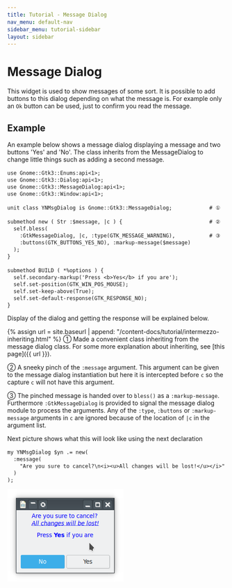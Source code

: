 ```yaml
---
title: Tutorial - Message Dialog
nav_menu: default-nav
sidebar_menu: tutorial-sidebar
layout: sidebar
---
```

# Message Dialog

This widget is used to show messages of some sort. It is possible to add buttons to this dialog depending on what the message is. For example only an `Ok` button can be used, just to confirm you read the message.

## Example

An example below shows a message dialog displaying a message and two buttons 'Yes' and 'No'. The class inherits from the MessageDialog to change little things such as adding a second message.
```
use Gnome::Gtk3::Enums:api<1>;
use Gnome::Gtk3::Dialog:api<1>;
use Gnome::Gtk3::MessageDialog:api<1>;
use Gnome::Gtk3::Window:api<1>;

unit class YNMsgDialog is Gnome::Gtk3::MessageDialog;            # ①

submethod new ( Str :$message, |c ) {                            # ②
  self.bless(
    :GtkMessageDialog, |c, :type(GTK_MESSAGE_WARNING),           # ③
    :buttons(GTK_BUTTONS_YES_NO), :markup-message($message)
  );
}

submethod BUILD ( *%options ) {
  self.secondary-markup('Press <b>Yes</b> if you are');
  self.set-position(GTK_WIN_POS_MOUSE);
  self.set-keep-above(True);
  self.set-default-response(GTK_RESPONSE_NO);
}
```

Display of the dialog and getting the response will be explained below.

{% assign url = site.baseurl | append: "/content-docs/tutorial/intermezzo-inheriting.html" %}
① Made a convenient class inheriting from the message dialog class. For some more explanation about inheriting, see [this page]({{ url }}).

② A sneeky pinch of the `:message` argument. This argument can be given to the message dialog instantiation but here it is intercepted before `c` so the capture `c` will not have this argument.

③ The pinched message is handed over to `bless()` as a `:markup-message`. Furthermore `:GtkMessageDialog` is provided to signal the message dialog module to process the arguments. Any of the `:type`, `:buttons` or `:markup-message` arguments in `c` are ignored because of the location of `|c` in the argument list.

Next picture shows what this will look like using the next declaration
```
my YNMsgDialog $yn .= new(
  :message(
    "Are you sure to cancel?\n<i><u>All changes will be lost!</u></i>"
  )
);
```

![](images/message-dialog.png)
